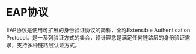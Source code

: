 
# EAP协议

EAP协议是使用可扩展的身份验证协议的简称，全称Extensible Authentication Protocol。是一系列验证方式的集合，设计理念是满足任何链路层的身份验证需求，支持多种链路层认证方式。
